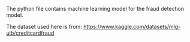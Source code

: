 The python file contains machine learning model for the fraud detection model.

The dataset used here is from: https://www.kaggle.com/datasets/mlg-ulb/creditcardfraud
